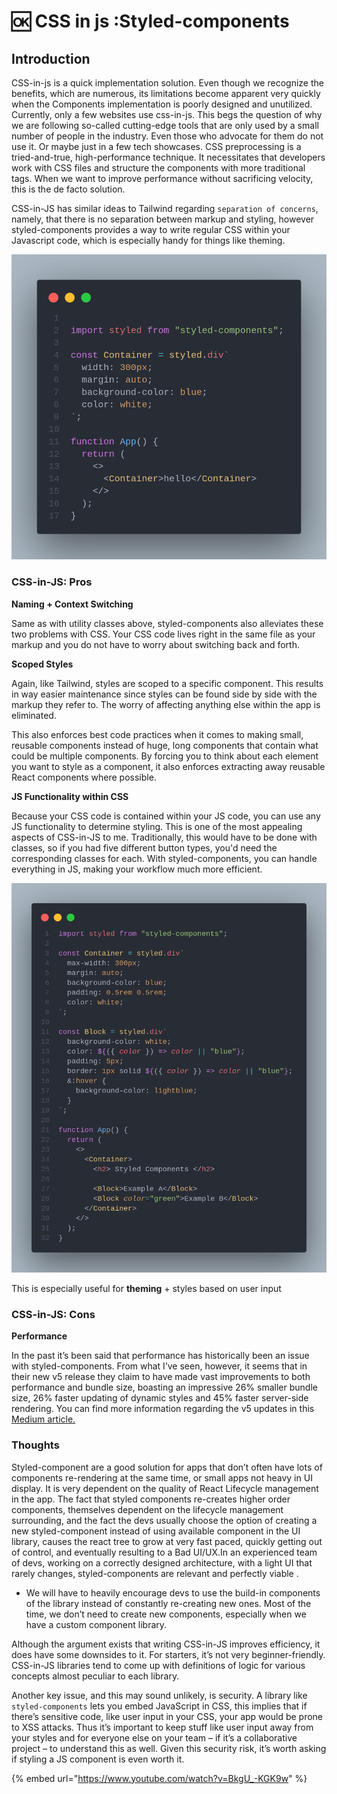 # 🆗 CSS in js :Styled-components

## Introduction

CSS-in-js is a quick implementation solution. Even though we recognize the benefits, which are numerous, its limitations become apparent very quickly when the Components implementation is poorly designed and unutilized. Currently, only a few websites use css-in-js. This begs the question of why we are following so-called cutting-edge tools that are only used by a small number of people in the industry. Even those who advocate for them do not use it. Or maybe just in a few tech showcases. CSS preprocessing is a tried-and-true, high-performance technique. It necessitates that developers work with CSS files and structure the components with more traditional tags. When we want to improve performance without sacrificing velocity, this is the de facto solution.



CSS-in-JS has similar ideas to Tailwind regarding `separation of concerns`, namely, that there is no separation between markup and styling, however styled-components provides a way to write regular CSS within your Javascript code, which is especially handy for things like theming.

![An example of a React Button component written with styled-components.](../../.gitbook/assets/styled-comp1.png)

### **CSS-in-JS: Pros**

**Naming + Context Switching**

Same as with utility classes above, styled-components also alleviates these two problems with CSS. Your CSS code lives right in the same file as your markup and you do not have to worry about switching back and forth.

**Scoped Styles**

Again, like Tailwind, styles are scoped to a specific component. This results in way easier maintenance since styles can be found side by side with the markup they refer to. The worry of affecting anything else within the app is eliminated.&#x20;

This also enforces best code practices when it comes to making small, reusable components instead of huge, long components that contain what could be multiple components. By forcing you to think about each element you want to style as a component, it also enforces extracting away reusable React components where possible.

**JS Functionality within CSS**

Because your CSS code is contained within your JS code, you can use any JS functionality to determine styling. This is one of the most appealing aspects of CSS-in-JS to me. Traditionally, this would have to be done with classes, so if you had five different button types, you'd need the corresponding classes for each. With styled-components, you can handle everything in JS, making your workflow much more efficient.

![Line of code highlighting Javascript functionality within CSS](../../.gitbook/assets/styled-comp2.png)

This is especially useful for **theming** + styles based on user input

### **CSS-in-JS: Cons**

**Performance**

In the past it’s been said that performance has historically been an issue with styled-components. From what I’ve seen, however, it seems that in their new v5 release they claim to have made vast improvements to both performance and bundle size, boasting an impressive 26% smaller bundle size, 26% faster updating of dynamic styles and 45% faster server-side rendering. You can find more information regarding the v5 updates in this [Medium article.](https://medium.com/styled-components/announcing-styled-components-v5-beast-mode-389747abd987#:\~:text=Fast%2C%20faster%2C%20styled-components%20%F0%9F%8F%8E%F0%9F%92%A8\&text=1%20and%20another%2025%25%20boost,bundle%20size%20\(16.2kB%20vs.\))

### Thoughts

Styled-component are a good solution for apps that don’t often have lots of components re-rendering at the same time, or small apps not heavy in UI display. It is very dependent on the quality of React Lifecycle management in the app. The fact that styled components re-creates higher order components, themselves dependent on the lifecycle management surrounding, and the fact the devs usually choose the option of creating a new styled-component instead of using available component in the UI library, causes the react tree to grow at very fast paced, quickly getting out of control, and eventually resulting to a Bad UI/UX.In an experienced team of devs, working on a correctly designed architecture, with a light UI that rarely changes, styled-components are relevant and perfectly viable .

* We will have to heavily encourage devs to use the build-in components of the library instead of constantly re-creating new ones. Most of the time, we don’t need to create new components, especially when we have a custom component library.

Although the argument exists that writing CSS-in-JS improves efficiency, it does have some downsides to it. For starters, it’s not very beginner-friendly. CSS-in-JS libraries tend to come up with definitions of logic for various concepts almost peculiar to each library.

Another key issue, and this may sound unlikely, is security. A library like `styled-components` lets you embed JavaScript in CSS, this implies that if there’s sensitive code, like user input in your CSS, your app would be prone to XSS attacks. Thus it’s important to keep stuff like user input away from your styles and for everyone else on your team – if it’s a collaborative project – to understand this as well. Given this security risk, it’s worth asking if styling a JS component is even worth it.

{% embed url="https://www.youtube.com/watch?v=BkgU_-KGK9w" %}
